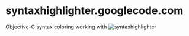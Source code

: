 syntaxhighlighter.googlecode.com
================================

Objective-C syntax coloring working with ![syntaxhighlighter](https://code.google.com/p/syntaxhighlighter/)

